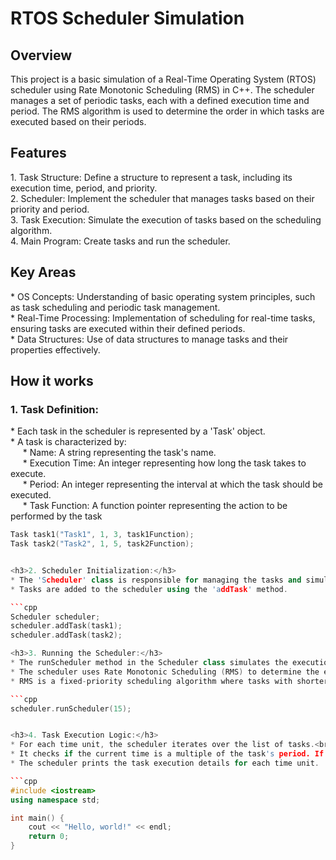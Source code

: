 <h1>RTOS Scheduler Simulation</h1>

<h2>Overview</h2>
This project is a basic simulation of a Real-Time Operating System (RTOS) scheduler using Rate Monotonic Scheduling (RMS) in C++. The scheduler manages a set of periodic tasks, each with a defined execution time and period. The RMS algorithm is used to determine the order in which tasks are executed based on their periods.

<h2>Features</h2>
1. Task Structure: Define a structure to represent a task, including its execution time, period, and priority.<br>
2. Scheduler: Implement the scheduler that manages tasks based on their priority and period.</br>
3. Task Execution: Simulate the execution of tasks based on the scheduling algorithm.</br>
4. Main Program: Create tasks and run the scheduler.

<h2>Key Areas</h2>
* OS Concepts: Understanding of basic operating system principles, such as task scheduling and periodic task management.</br>
* Real-Time Processing: Implementation of scheduling for real-time tasks, ensuring tasks are executed within their defined periods.</br>
* Data Structures: Use of data structures to manage tasks and their properties effectively.

<h2>How it works</h2>
<h3>1. Task Definition:</h3>
* Each task in the scheduler is represented by a 'Task' object.</br>
* A task is characterized by:</br> &nbsp;&nbsp;&nbsp;&nbsp;
* Name: A string representing the task's name.</br>&nbsp;&nbsp;&nbsp;&nbsp;
* Execution Time: An integer representing how long the task takes to execute.</br>&nbsp;&nbsp;&nbsp;&nbsp;
* Period: An integer representing the interval at which the task should be executed.</br>&nbsp;&nbsp;&nbsp;&nbsp;
* Task Function: A function pointer representing the action to be performed by the task

```cpp
Task task1("Task1", 1, 3, task1Function);
Task task2("Task2", 1, 5, task2Function);


<h3>2. Scheduler Initialization:</h3>
* The 'Scheduler' class is responsible for managing the tasks and simulating their execution.</br>
* Tasks are added to the scheduler using the 'addTask' method.

```cpp
Scheduler scheduler;
scheduler.addTask(task1);
scheduler.addTask(task2);

<h3>3. Running the Scheduler:</h3>
* The runScheduler method in the Scheduler class simulates the execution of tasks over a specified number of time units.</br>
* The scheduler uses Rate Monotonic Scheduling (RMS) to determine the execution order of tasks.</br>
* RMS is a fixed-priority scheduling algorithm where tasks with shorter periods have higher priority.

```cpp
scheduler.runScheduler(15);


<h3>4. Task Execution Logic:</h3>
* For each time unit, the scheduler iterates over the list of tasks.<br>
* It checks if the current time is a multiple of the task's period. If it is, the task is executed.</br>
* The scheduler prints the task execution details for each time unit.

```cpp
#include <iostream>
using namespace std;

int main() {
    cout << "Hello, world!" << endl;
    return 0;
}
